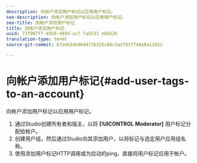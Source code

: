 ```yaml
---
description: 向帐户添加用户标记以应用用户标记。
seo-description: 向帐户添加用户标记以应用用户标记。
seo-title: 向帐户添加用户标记
title: 向帐户添加用户标记
uuid: 737907ff-4958-489d-acf-fab531 ebd526
translation-type: tm+mt
source-git-commit: 67aeb3de964473b326c88c3a3f81ff48a6a12652

---
```



# 向帐户添加用户标记{#add-user-tags-to-an-account}

向帐户添加用户标记以应用用户标记。

1. 通过Studio创建所有者和版主，以将 **[!UICONTROL Moderator]** 用户标记分配给帐户。
1. 创建用户组，然后通过Studio向其添加用户，以将标记与选定用户应用组名称。
1. 使用添加用户标记HTTP调用或为拉动的ping，直接将用户标记应用于帐户。
